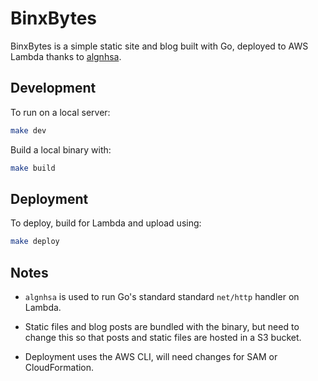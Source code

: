 # BinxBytes

BinxBytes is a simple static site and blog built with Go, deployed to AWS Lambda thanks to [algnhsa](https://github.com/akrylysov/algnhsa).

## Development

To run on a local server:

```bash
make dev
```

Build a local binary with:

```bash
make build
```

## Deployment

To deploy, build for Lambda and upload using:

```bash
make deploy
```

## Notes

- `algnhsa` is used to run Go's standard standard `net/http` handler on Lambda.

- Static files and blog posts are bundled with the binary, but need to change this so that posts and static files are hosted in a S3 bucket.

- Deployment uses the AWS CLI, will need changes for SAM or CloudFormation.